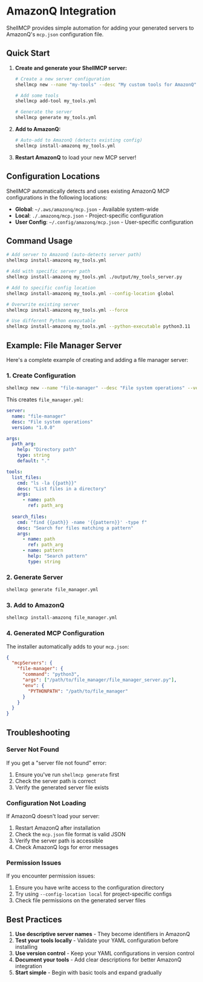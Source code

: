 # AmazonQ Integration

ShellMCP provides simple automation for adding your generated servers to AmazonQ's `mcp.json` configuration file.

## Quick Start

1. **Create and generate your ShellMCP server:**
   ```bash
   # Create a new server configuration
   shellmcp new --name "my-tools" --desc "My custom tools for AmazonQ"
   
   # Add some tools
   shellmcp add-tool my_tools.yml
   
   # Generate the server
   shellmcp generate my_tools.yml
   ```

2. **Add to AmazonQ:**
   ```bash
   # Auto-add to AmazonQ (detects existing config)
   shellmcp install-amazonq my_tools.yml
   ```

3. **Restart AmazonQ** to load your new MCP server!

## Configuration Locations

ShellMCP automatically detects and uses existing AmazonQ MCP configurations in the following locations:

- **Global**: `~/.aws/amazonq/mcp.json` - Available system-wide
- **Local**: `./.amazonq/mcp.json` - Project-specific configuration
- **User Config**: `~/.config/amazonq/mcp.json` - User-specific configuration

## Command Usage

```bash
# Add server to AmazonQ (auto-detects server path)
shellmcp install-amazonq my_tools.yml

# Add with specific server path
shellmcp install-amazonq my_tools.yml ./output/my_tools_server.py

# Add to specific config location
shellmcp install-amazonq my_tools.yml --config-location global

# Overwrite existing server
shellmcp install-amazonq my_tools.yml --force

# Use different Python executable
shellmcp install-amazonq my_tools.yml --python-executable python3.11
```

## Example: File Manager Server

Here's a complete example of creating and adding a file manager server:

### 1. Create Configuration

```bash
shellmcp new --name "file-manager" --desc "File system operations" --version "1.0.0"
```

This creates `file_manager.yml`:

```yaml
server:
  name: "file-manager"
  desc: "File system operations"
  version: "1.0.0"

args:
  path_arg:
    help: "Directory path"
    type: string
    default: "."

tools:
  list_files:
    cmd: "ls -la {{path}}"
    desc: "List files in a directory"
    args:
      - name: path
        ref: path_arg
  
  search_files:
    cmd: "find {{path}} -name '{{pattern}}' -type f"
    desc: "Search for files matching a pattern"
    args:
      - name: path
        ref: path_arg
      - name: pattern
        help: "Search pattern"
        type: string
```

### 2. Generate Server

```bash
shellmcp generate file_manager.yml
```

### 3. Add to AmazonQ

```bash
shellmcp install-amazonq file_manager.yml
```

### 4. Generated MCP Configuration

The installer automatically adds to your `mcp.json`:

```json
{
  "mcpServers": {
    "file-manager": {
      "command": "python3",
      "args": ["/path/to/file_manager/file_manager_server.py"],
      "env": {
        "PYTHONPATH": "/path/to/file_manager"
      }
    }
  }
}
```

## Troubleshooting

### Server Not Found

If you get a "server file not found" error:

1. Ensure you've run `shellmcp generate` first
2. Check the server path is correct
3. Verify the generated server file exists

### Configuration Not Loading

If AmazonQ doesn't load your server:

1. Restart AmazonQ after installation
2. Check the `mcp.json` file format is valid JSON
3. Verify the server path is accessible
4. Check AmazonQ logs for error messages

### Permission Issues

If you encounter permission issues:

1. Ensure you have write access to the configuration directory
2. Try using `--config-location local` for project-specific configs
3. Check file permissions on the generated server files

## Best Practices

1. **Use descriptive server names** - They become identifiers in AmazonQ
2. **Test your tools locally** - Validate your YAML configuration before installing
3. **Use version control** - Keep your YAML configurations in version control
4. **Document your tools** - Add clear descriptions for better AmazonQ integration
5. **Start simple** - Begin with basic tools and expand gradually